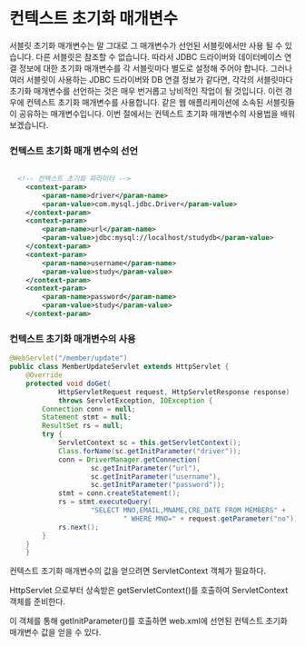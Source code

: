 # 컨텍스트 초기화 매개변수

서블릿 초기화 매개변수는 말 그대로 그 매개변수가 선언된 서블릿에서만 사용 될 수 있습니다.
다른 서블릿은 참조할 수 없습니다. 따라서 JDBC 드라이버와 데이터베이스 연결 정보에 대한
초기화 매개변수를 각 서블릿마다 별도로 설정해 주어야 합니다. 그러나 여러 서블릿이 사용하는
JDBC 드라이버와 DB 연결 정보가 같다면, 각각의 서블릿마다 초기화 매개변수를 선언하는 것은
매우 번거롭고 낭비적인 작업이 될 것입니다. 이런 경우에 컨텍스트 초기화 매개변수를 사용합니다.
같은 웹 애플리케이션에 소속된 서블릿들이 공유하는 매개변수입니다. 이번 절에서는 컨텍스트 초기화
매개변수의 사용법을 배워 보겠습니다.

### 컨텍스트 초기화 매개 변수의 선언
```xml
	
  <!-- 컨텍스트 초기화 파라미터 -->
	<context-param>
		<param-name>driver</param-name>
		<param-value>com.mysql.jdbc.Driver</param-value>
	</context-param>
	<context-param>
		<param-name>url</param-name>
		<param-value>jdbc:mysql://localhost/studydb</param-value>
	</context-param>
	<context-param>
		<param-name>username</param-name>
		<param-value>study</param-value>
	</context-param>
	<context-param>
		<param-name>password</param-name>
		<param-value>study</param-value>
	</context-param>
```

### 컨텍스트 초기화 매개변수의 사용

```java
@WebServlet("/member/update")
public class MemberUpdateServlet extends HttpServlet {
	@Override
	protected void doGet(
			HttpServletRequest request, HttpServletResponse response)
			throws ServletException, IOException {
        Connection conn = null;
        Statement stmt = null;
        ResultSet rs = null;
        try {
            ServletContext sc = this.getServletContext();
            Class.forName(sc.getInitParameter("driver"));
            conn = DriverManager.getConnection(
                    sc.getInitParameter("url"),
                    sc.getInitParameter("username"),
                    sc.getInitParameter("password"));
            stmt = conn.createStatement();
            rs = stmt.executeQuery(
                    "SELECT MNO,EMAIL,MNAME,CRE_DATE FROM MEMBERS" +
                            " WHERE MNO=" + request.getParameter("no"));
            rs.next();
        }
    }
    }
```

컨텍스트 초기화 매개변수의 값을 얻으려면 ServletContext 객체가 필요하다.

HttpServlet 으로부터 상속받은 getServletContext()를 호출하여 ServletContext 객체를 준비한다.

이 객체를 통해 getInitParameter()를 호출하면 web.xml에 선언된 컨텍스트 초기화 매개변수 
값을 얻을 수 있다.


